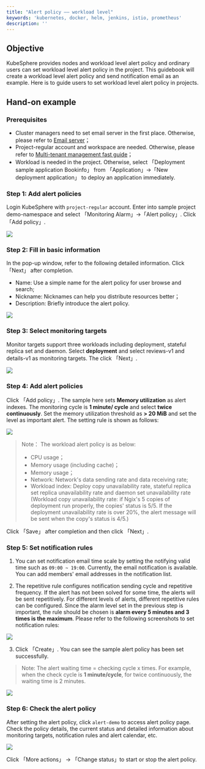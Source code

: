 ```yaml
---
title: "Alert policy —— workload level"
keywords: 'kubernetes, docker, helm, jenkins, istio, prometheus'
description: ''
---
```


## Objective

KubeSphere provides nodes and workload level alert policy and ordinary users can set workload level alert policy in the project. This guidebook will create a workload level alert policy and send notification email as an example. Here is to guide users to set workload level alert policy in projects.

## Hand-on example

### Prerequisites

- Cluster managers need to set email server in the first place. Otherwise, please refer to [Email server](../../platform-settings/email-server)；
- Project-regular account and workspace are needed. Otherwise, please refer to [Multi-tenant management fast guide](../../quick-start/admin-quick-start)；
- Workload is needed in the project. Otherwise, select 「Deployment sample application Bookinfo」 from 「Application」→「New deployment application」 to deploy an application immediately.

<!-- <video controls="controls" style="width: 100% !important; height: auto !important;">
  <source type="video/mp4" src="https://kubesphere-docs.pek3b.qingstor.com/video/kubesphere%20%E5%91%8A%E8%AD%A6.mov">
</video> -->

### Step 1: Add alert policies

Login KubeSphere with `project-regular` account. Enter into sample project demo-namespace and select 「Monitoring Alarm」→「Alert policy」. Click 「Add policy」.

![](https://pek3b.qingstor.com/kubesphere-docs/png/20190430100932.png)

### Step 2: Fill in basic information

In the pop-up window, refer to the following detailed information. Click 「Next」 after completion.

- Name: Use a simple name for the alert policy for user browse and search;
- Nickname: Nicknames can help you distribute resources better；
- Description: Briefly introduce the alert policy.

![](https://pek3b.qingstor.com/kubesphere-docs/png/20190430101057.png)

### Step 3: Select monitoring targets

Monitor targets support three workloads including deployment, stateful replica set and daemon. Select **deployment** and select reviews-v1 and details-v1 as monitoring targets. The click 「Next」.

![](https://pek3b.qingstor.com/kubesphere-docs/png/20190430101829.png)

### Step 4: Add alert policies

Click 「Add policy」. The sample here sets **Memory utilization** as alert indexes. The monitoring cycle is **1 minute/ cycle** and select **twice continuously**. Set the memory utilization threshold as **> 20 MiB** and set the level as important alert. The setting rule is shown as follows:

![](https://pek3b.qingstor.com/kubesphere-docs/png/20190430104015.png)

> Note：
> The workload alert policy is as below:
> - CPU usage；
> - Memory usage (including cache)；
> - Memory usage；
> - Network: Network's data sending rate and data receiving rate;
> - Workload index: Deploy copy unavailability rate, stateful replica set replica unavailability rate and daemon set unavailability rate (Workload copy unavailability rate: if Ngix's 5 copies of deployment run properly, the copies' status is 5/5. If the deployment unavailability rate is over 20%, the alert message will be sent when the copy's status is 4/5.)


Click 「Save」 after completion and then click 「Next」.

### Step 5: Set notification rules

1. You can set notification email time scale by setting the notifying valid time such as `09:00 ~ 19:00`. Currently, the email notification is available. You can add members' email addresses in the notification list.

2. The repetitive rule configures notification sending cycle and repetitive frequency. If the alert has not been solved for some time, the alerts will be sent repetitively. For different levels of alerts, different repetitive rules can be configured. Since the alarm level set in the previous step is important, the rule should be chosen is **alarm every 5 minutes and 3 times is the maximum**. Please refer to the following screenshots to set notification rules:

![](https://pek3b.qingstor.com/kubesphere-docs/png/20190417182721.png)

3. Click 「Create」. You can see the sample alert policy has been set successfully.

> Note: The alert waiting time = checking cycle x times. For example, when the check cycle is **1 minute/cycle**, for twice continuously, the waiting time is 2 minutes.

![](https://pek3b.qingstor.com/kubesphere-docs/png/20190430113250.png)

### Step 6: Check the alert policy

After setting the alert policy, click `alert-demo` to access alert policy page. Check the policy details, the current status and detailed information about monitoring targets, notification rules and alert calendar, etc.

![](https://pek3b.qingstor.com/kubesphere-docs/png/20190430113351.png)

Click 「More actions」 → 「Change status」to start or stop the alert policy.
